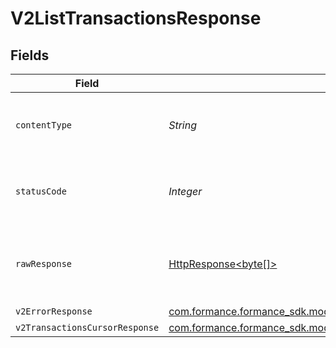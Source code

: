 # V2ListTransactionsResponse


## Fields

| Field                                                                                                                       | Type                                                                                                                        | Required                                                                                                                    | Description                                                                                                                 |
| --------------------------------------------------------------------------------------------------------------------------- | --------------------------------------------------------------------------------------------------------------------------- | --------------------------------------------------------------------------------------------------------------------------- | --------------------------------------------------------------------------------------------------------------------------- |
| `contentType`                                                                                                               | *String*                                                                                                                    | :heavy_check_mark:                                                                                                          | HTTP response content type for this operation                                                                               |
| `statusCode`                                                                                                                | *Integer*                                                                                                                   | :heavy_check_mark:                                                                                                          | HTTP response status code for this operation                                                                                |
| `rawResponse`                                                                                                               | [HttpResponse<byte[]>](https://docs.oracle.com/en/java/javase/11/docs/api/java.net.http/java/net/http/HttpResponse.html)    | :heavy_minus_sign:                                                                                                          | Raw HTTP response; suitable for custom response parsing                                                                     |
| `v2ErrorResponse`                                                                                                           | [com.formance.formance_sdk.models.shared.V2ErrorResponse](../../models/shared/V2ErrorResponse.md)                           | :heavy_minus_sign:                                                                                                          | Error                                                                                                                       |
| `v2TransactionsCursorResponse`                                                                                              | [com.formance.formance_sdk.models.shared.V2TransactionsCursorResponse](../../models/shared/V2TransactionsCursorResponse.md) | :heavy_minus_sign:                                                                                                          | OK                                                                                                                          |